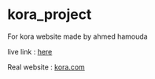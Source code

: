 # kora_project
For kora website made by ahmed hamouda

live link : [here](https://ahmedhamouda2.github.io/kora_project/)

Real website : [kora.com](https://kora.com/)
